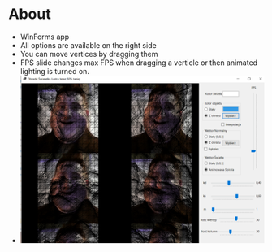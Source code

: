 # About
* WinForms app
* All options are available on the right side 
* You can move vertices by dragging them 
* FPS slide changes max FPS when dragging a verticle or then animated lighting is turned on.
* ![plot](./Screenshot_1.png)
